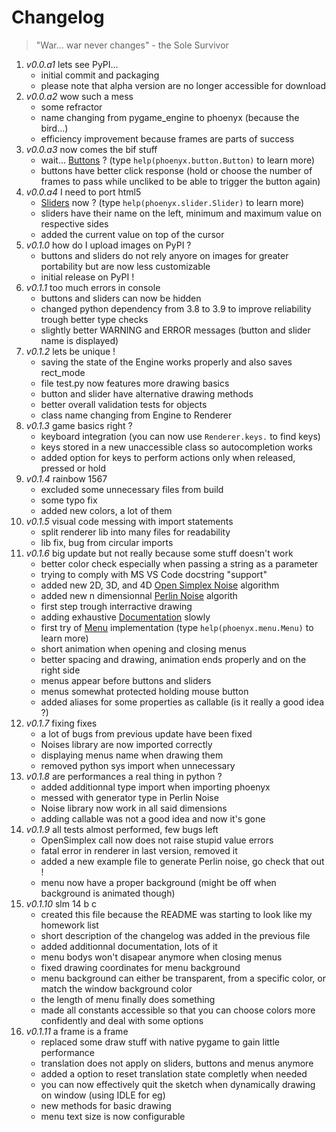 # Changelog

> "War... war never changes" - the Sole Survivor

1.  *v0.0.a1* lets see PyPI...
    * initial commit and packaging
    * please note that alpha version are no longer accessible for download
2.  *v0.0.a2* wow such a mess
    * some refractor
    * name changing from pygame_engine to phoenyx (because the bird...)
    * efficiency improvement because frames are parts of success
3.  *v0.0.a3* now comes the bif stuff
    * wait... [Buttons](phonyx/button.py) ? (type ``help(phoenyx.button.Button)`` to learn more)
    * buttons have better click response (hold or choose the number of frames to pass while uncliked to be able to trigger the button again)
4.  *v0.0.a4* I need to port html5
    * [Sliders](phonyx/slider.py) now ? (type ``help(phoenyx.slider.Slider)`` to learn more)
    * sliders have their name on the left, minimum and maximum value on respective sides
    * added the current value on top of the cursor
5.  *v0.1.0* how do I upload images on PyPI ?
    * buttons and sliders do not rely anyore on images for greater portability but are now less customizable
    * initial release on PyPI !
6.  *v0.1.1* too much errors in console
    * buttons and sliders can now be hidden
    * changed python dependency from 3.8 to 3.9 to improve reliability trough better type checks
    * slightly better WARNING and ERROR messages (button and slider name is displayed)
7.  *v0.1.2* lets be unique !
    * saving the state of the Engine works properly and also saves rect_mode
    * file test.py now features more drawing basics
    * button and slider have alternative drawing methods
    * better overall validation tests for objects
    * class name changing from Engine to Renderer
8.  *v0.1.3* game basics right ?
    * keyboard integration (you can now use ``Renderer.keys.`` to find keys)
    * keys stored in a new unaccessible class so autocompletion works
    * added option for keys to perform actions only when released, pressed or hold
9.  *v0.1.4* rainbow 1567
    * excluded some unnecessary files from build
    * some typo fix
    * added new colors, a lot of them
10. *v0.1.5* visual code messing with import statements
    * split renderer lib into many files for readability
    * lib fix, bug from circular imports
11. *v0.1.6* big update but not really because some stuff doesn't work
    * better color check especially when passing a string as a parameter
    * trying to comply with MS VS Code docstring "support"
    * added new 2D, 3D, and 4D [Open Simplex Noise](phoenyx/opensimplexnoise.py) algorithm
    * added new n dimensionnal [Perlin Noise](phoenyx/perlinnoise.py) algorith
    * first step trough interractive drawing
    * adding exhaustive [Documentation](helpme.md) slowly
    * first try of [Menu](phoenyx/menu.py) implementation (type ``help(phoenyx.menu.Menu)`` to learn more)
    * short animation when opening and closing menus
    * better spacing and drawing, animation ends properly and on the right side
    * menus appear before buttons and sliders
    * menus somewhat protected holding mouse button
    * added aliases for some properties as callable (is it really a good idea ?)
12. *v0.1.7* fixing fixes
    * a lot of bugs from previous update have been fixed
    * Noises library are now imported correctly
    * displaying menus name when drawing them
    * removed python sys import when unnecessary
13. *v0.1.8* are performances a real thing in python ?
    * added additionnal type import when importing phoenyx
    * messed with generator type in Perlin Noise
    * Noise library now work in all said dimensions
    * adding callable was not a good idea and now it's gone
14. *v0.1.9* all tests almost performed, few bugs left
    * OpenSimplex call now does not raise stupid value errors
    * fatal error in renderer in last version, removed it
    * added a new example file to generate Perlin noise, go check that out !
    * menu now have a proper background (might be off when background is animated though)
15. *v0.1.10* slm 14 b c
    * created this file because the README was starting to look like my homework list
    * short description of the changelog was added in the previous file
    * added additionnal documentation, lots of it
    * menu bodys won't disapear anymore when closing menus
    * fixed drawing coordinates for menu background
    * menu background can either be transparent, from a specific color, or match the window background color
    * the length of menu finally does something
    * made all constants accessible so that you can choose colors more confidently and deal with some options
16. *v0.1.11* a frame is a frame
    * replaced some draw stuff with native pygame to gain little performance
    * translation does not apply on sliders, buttons and menus anymore
    * added a option to reset translation state completly when needed
    * you can now effectively quit the sketch when dynamically drawing on window (using IDLE for eg)
    * new methods for basic drawing
    * menu text size is now configurable
